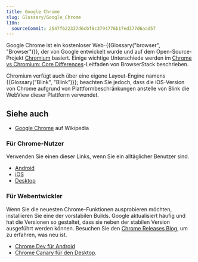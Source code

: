 ```yaml
---
title: Google Chrome
slug: Glossary/Google_Chrome
l10n:
  sourceCommit: 2547f622337d6cbf8c3794776b17ed377d6aad57
---
```


Google Chrome ist ein kostenloser Web-{{Glossary("browser", "Browser")}}, der von Google entwickelt wurde und auf dem Open-Source-Projekt [Chromium](https://www.chromium.org/) basiert. Einige wichtige Unterschiede werden im [Chrome vs Chromium: Core Differences](https://www.browserstack.com/guide/difference-between-chrome-and-chromium)-Leitfaden von BrowserStack beschrieben.

Chromium verfügt auch über eine eigene Layout-Engine namens {{Glossary("Blink", "Blink")}}; beachten Sie jedoch, dass die iOS-Version von Chrome aufgrund von Plattformbeschränkungen anstelle von Blink die WebView dieser Plattform verwendet.

## Siehe auch

- [Google Chrome](https://en.wikipedia.org/wiki/Google_Chrome) auf Wikipedia

### Für Chrome-Nutzer

Verwenden Sie einen dieser Links, wenn Sie ein alltäglicher Benutzer sind.

- [Android](https://play.google.com/store/apps/details?id=com.android.chrome)
- [iOS](https://apps.apple.com/us/app/google-chrome/id535886823)
- [Desktop](https://www.google.com/chrome/)

### Für Webentwickler

Wenn Sie die neuesten Chrome-Funktionen ausprobieren möchten, installieren Sie eine der vorstabilen Builds. Google aktualisiert häufig und hat die Versionen so gestaltet, dass sie neben der stabilen Version ausgeführt werden können. Besuchen Sie den [Chrome Releases Blog](https://chromereleases.googleblog.com/), um zu erfahren, was neu ist.

- [Chrome Dev für Android](https://play.google.com/store/apps/details?id=com.chrome.dev)
- [Chrome Canary für den Desktop](https://www.google.com/chrome/canary/).

